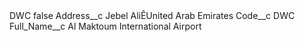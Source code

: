 <?xml version="1.0" encoding="UTF-8"?>
<CustomMetadata xmlns="http://soap.sforce.com/2006/04/metadata" xmlns:xsi="http://www.w3.org/2001/XMLSchema-instance" xmlns:xsd="http://www.w3.org/2001/XMLSchema">
    <label>DWC</label>
    <protected>false</protected>
    <values>
        <field>Address__c</field>
        <value xsi:type="xsd:string">Jebel AliÊUnited Arab Emirates</value>
    </values>
    <values>
        <field>Code__c</field>
        <value xsi:type="xsd:string">DWC</value>
    </values>
    <values>
        <field>Full_Name__c</field>
        <value xsi:type="xsd:string">Al Maktoum International Airport</value>
    </values>
</CustomMetadata>
